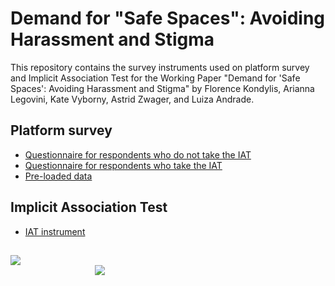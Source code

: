 # Demand for "Safe Spaces": Avoiding Harassment and Stigma

This repository contains the survey instruments used on platform survey and Implicit Association Test for the Working Paper "Demand for 'Safe Spaces': Avoiding Harassment and Stigma" by Florence Kondylis, Arianna Legovini, Kate Vyborny, Astrid Zwager, and Luiza Andrade.

## Platform survey
- [Questionnaire for respondents who do not take the IAT]()
- [Questionnaire for respondents who take the IAT]()
- [Pre-loaded data]()

## Implicit Association Test
- [IAT instrument]()

## 
<div class = "row">
  <div class = "column" style = "width:30%">
    <img src="https://github.com/worldbank/rio-safe-space/blob/master/img/wb.png" align = "left">
  </div>
  <div class = "column" style = "width:30%">
    <img src="https://github.com/worldbank/rio-safe-space/blob/master/img/i2i.png" align = "right">
  </div>
</div>
 
